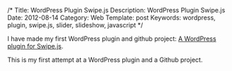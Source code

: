 /*
Title: WordPress Plugin Swipe.js
Description: WordPress Plugin Swipe.js
Date: 2012-08-14
Category: Web
Template: post
Keywords: wordpress, plugin, swipe.js, slider, slideshow, javascript
*/

I have made my first WordPress plugin and github project: [A WordPress plugin for Swipe.js](https://github.com/james2doyle/Swipe.js-WordPress-Plugin "WordPress Plugin: SwipeJS").

This is my first attempt at a WordPress plugin and a Github project.
